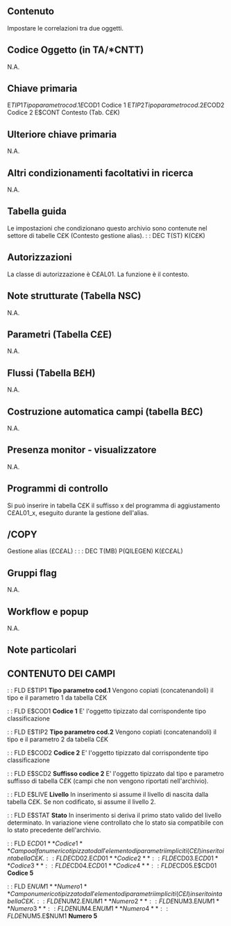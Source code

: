 ## Contenuto
Impostare le correlazioni tra due oggetti.

## Codice Oggetto (in TA/\*CNTT)
N.A.

## Chiave primaria
E$TIP1     Tipo parametro cod.1
E$COD1     Codice 1
E$TIP2     Tipo parametro cod.2
E$COD2     Codice 2
E$CONT     Contesto   (Tab. C£K)

## Ulteriore chiave primaria
N.A.

## Altri condizionamenti facoltativi in ricerca
N.A.

## Tabella guida
Le impostazioni che condizionano questo archivio sono contenute nel settore di tabelle C£K (Contesto gestione alias).
 :  : DEC T(ST) K(C£K)

## Autorizzazioni
La classe di autorizzazione è C£AL01.
La funzione è il contesto.

## Note strutturate (Tabella NSC)
N.A.

## Parametri (Tabella C£E)
N.A.

## Flussi (Tabella B£H)
N.A.

## Costruzione automatica campi (tabella B£C)
N.A.

## Presenza monitor - visualizzatore
N.A.

## Programmi di controllo
Si può inserire in tabella C£K il suffisso x del programma di aggiustamento C£AL01_x, eseguito durante la gestione dell'alias.

## /COPY
Gestione alias (£C£AL) : 
 :  : DEC T(MB) P(QILEGEN) K(£C£AL)

## Gruppi flag
N.A.

## Workflow e popup
N.A.

## Note particolari

## CONTENUTO DEI CAMPI

 :  : FLD E$TIP1 **Tipo parametro cod.1**
Vengono copiati (concatenandoli) il tipo e il parametro 1 da tabella C£K

 :  : FLD E$COD1 **Codice 1**
E' l'oggetto tipizzato dal corrispondente tipo classificazione

 :  : FLD E$TIP2 **Tipo parametro cod.2**
Vengono copiati (concatenandoli) il tipo e il parametro 2 da tabella C£K

 :  : FLD E$COD2 **Codice 2**
E' l'oggetto tipizzato dal corrispondente tipo classificazione

 :  : FLD E$SCD2 **Suffisso codice 2**
E' l'oggetto tipizzato dal tipo e parametro suffisso di tabella C£K (campi che non vengono riportati nell'archivio).

 :  : FLD E$LIVE **Livello**
In inserimento si assume il livello di nascita dalla tabella C£K.
Se non codificato, si assume il livello 2.

 :  : FLD E$STAT **Stato**
In inserimento si deriva il primo stato valido del livello determinato.
In variazione viene controllato che lo stato sia compatibile con lo stato precedente dell'archivio.


 :  : FLD E$CD01 **Codice 1**
Campo alfanumerico tipizzato dall'elemento di parametri impliciti (C£I) inserito in tabella C£K.
 :  : FLD E$CD02.E$CD01 **Codice 2**
 :  : FLD E$CD03.E$CD01 **Codice 3**
 :  : FLD E$CD04.E$CD01 **Codice 4**
 :  : FLD E$CD05.E$CD01 **Codice 5**

 :  : FLD E$NUM1 **Numero 1**
Campo numerico tipizzato dall'elemento di parametri impliciti (C£I) inserito in tabella C£K.
 :  : FLD E$NUM2.E$NUM1 **Numero 2**
 :  : FLD E$NUM3.E$NUM1 **Numero 3**
 :  : FLD E$NUM4.E$NUM1 **Numero 4**
 :  : FLD E$NUM5.E$NUM1 **Numero 5**

